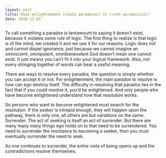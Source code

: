 ```yaml
---
layout: post
title: Does enlightenment create paradoxes? Is truth paradoxical?
date: 2018-12-03
---
```


<p>To call something a paradox is tantamount to saying it doesn’t exist, because it violates some rule of logic. The first thing to realize is that logic is of the mind, we created it and we use it for our reasons. Logic does not and cannot dispel ignorance, just because we cannot imagine an omniscient, omnipotent, omnibenevolent God doesn’t mean one cannot exist. It just means you can’t fit it into your logical framework. Also, not every stringing together of words can bear a useful meaning.</p><p>There are ways to resolve every paradox, the question is simply whether you can accept it or not. For enlightenment, the main paradox to resolve is how can ego destroy itself. The difficulty in resolving that paradox lies in the fact that if you could resolve it, you’d be enlightened. And only people who have become enlightened understand how that resolution works.</p><p>So persons who want to become enlightened must search for the resolution. If the seeker is intrepid enough, they will happen upon the pathway, there is only one, all others are but variations on the same. Surrender. The act of seeking is itself an act of surrender. But there are many many many things ego holds on to that need to be surrendered. You need to surrender the resistance to becoming a seeker, then you must eventually surrender the need to seek.</p><p>As one continues to surrender, the entire vista of being opens up and the contradictions resolve themselves.</p>

